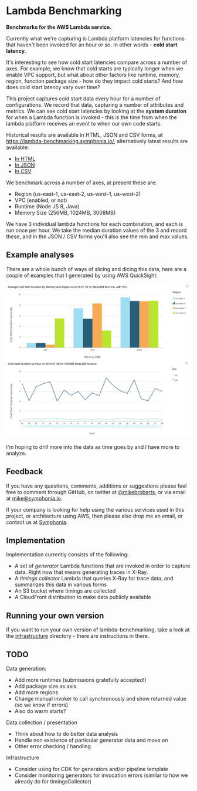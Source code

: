 # Lambda Benchmarking

**Benchmarks for the AWS Lambda service.**

Currently what we're capturing is Lambda platform latencies for functions that haven't been invoked for an hour or so. In other words - **cold start latency**.

It's interesting to see how cold start latencies compare across a number of axes. For example, we know that cold starts are typically longer when we enable VPC support, but what about other factors like runtime, memory, region, function package size - how do they impact cold starts? And how does cold start latency vary over time?

This project captures cold start data every hour for a number of configurations. We record that data, capturing a number of attributes and metrics. We can see cold start latencies by looking at the **system duration** for when a Lambda function is invoked - this is the time from when the lambda platform receives an event to when our own code starts.

Historical results are available in HTML, JSON and CSV forms, at https://lambda-benchmarking.symphonia.io/, alternatively latest results are available:

* [In HTML](https://lambda-benchmarking.symphonia.io/runtime-invocation-latency/latest.html)
* [In JSON](https://lambda-benchmarking.symphonia.io/runtime-invocation-latency/latest.json)
* [In CSV](https://lambda-benchmarking.symphonia.io/runtime-invocation-latency/latest.csv)

We benchmark across a number of axes, at present these are:

* Region (us-east-1, us-east-2, us-west-1, us-west-2)
* VPC (enabled, or not)
* Runtime (Node JS 8, Java)
* Memory Size (256MB, 1024MB, 3008MB)

We have 3 individual lambda functions for each combination, and each is run once per hour. We take the median duration values of the 3 and record these, and in the JSON / CSV forms you'll also see the min and max values.

## Example analyses

There are a whole bunch of ways of slicing and dicing this data, here are a couple of examples that I generated by using AWS QuickSight:

![Example 1](/images/example1.png "title")
![Example 2](/images/example2.png "title")

I'm hoping to drill more into the data as time goes by and I have more to analyze.

## Feedback

If you have any questions, comments, additions or suggestions please feel free to comment through GitHub, on twitter at [@mikebroberts](https://twitter.com/mikebroberts), or via email at mike@symphonia.io.

If your company is looking for help using the various services used in this project, or architecture using AWS, then please also drop me an email, or contact us at [Symphonia](https://www.symphonia.io/).

## Implementation

Implementation currently consists of the following:

* A set of *generator* Lambda functions that are invoked in order to capture data. Right now that means generating traces in X-Ray.
* A *timings collector* Lambda that queries X-Ray for trace data, and summarizes this data in various forms
* An S3 bucket where timings are collected
* A CloudFront distribution to make data publicly available

## Running your own version

If you want to run your own version of lambda-benchmarking, take a look at the [infrastructure](./infrastructure/) directory - there are instructions in there.

## TODO

Data generation:

* Add more runtimes (submissions gratefully accepted!)
* Add package size as axis
* Add more regions
* Change manual invoker to call synchronously and show returned value (so we know if errors)
* Also do warm starts?

Data collection / presentation

* Think about how to do better data analysis
* Handle non existence of particular generator data and move on
* Other error checking / handling

Infrastructure

* Consider using for CDK for generators and/or pipeline template
* Consider monitoring generators for invocation errors (similar to how we already do for timingsCollector)

